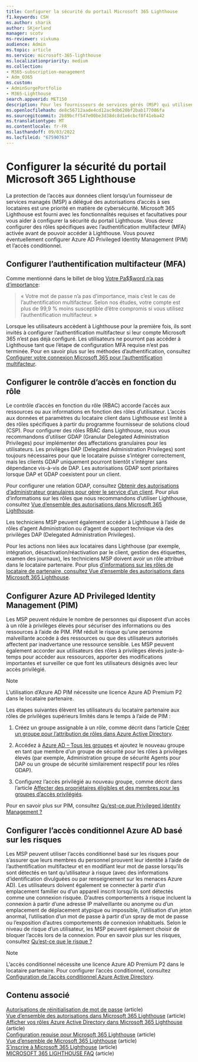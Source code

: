 ```yaml
---
title: Configurer la sécurité du portail Microsoft 365 Lighthouse
f1.keywords: CSH
ms.author: sharik
author: SKjerland
manager: scotv
ms-reviewer: vivkuma
audience: Admin
ms.topic: article
ms.service: microsoft-365-lighthouse
ms.localizationpriority: medium
ms.collection:
- M365-subscription-management
- Adm_O365
ms.custom:
- AdminSurgePortfolio
- M365-Lighthouse
search.appverid: MET150
description: Pour les fournisseurs de services gérés (MSP) qui utilisent Microsoft 365 Lighthouse, découvrez comment configurer la sécurité du portail.
ms.openlocfilehash: de8c56712aade4cd12ac9db620bf2bab177086fa
ms.sourcegitcommit: 2b89bcff547e00be3d38dc8d1e6cbcf8f41eba42
ms.translationtype: MT
ms.contentlocale: fr-FR
ms.lasthandoff: 09/03/2022
ms.locfileid: "67590763"
---
```

# <a name="configure-microsoft-365-lighthouse-portal-security"></a>Configurer la sécurité du portail Microsoft 365 Lighthouse

La protection de l’accès aux données client lorsqu’un fournisseur de services managés (MSP) a délégué des autorisations d’accès à ses locataires est une priorité en matière de cybersécurité. Microsoft 365 Lighthouse est fourni avec les fonctionnalités requises et facultatives pour vous aider à configurer la sécurité du portail Lighthouse. Vous devez configurer des rôles spécifiques avec l’authentification multifacteur (MFA) activée avant de pouvoir accéder à Lighthouse. Vous pouvez éventuellement configurer Azure AD Privileged Identity Management (PIM) et l’accès conditionnel.

## <a name="set-up-multifactor-authentication-mfa"></a>Configurer l’authentification multifacteur (MFA)

Comme mentionné dans le billet de blog [Votre Pa$$word n’a pas d’importance](https://techcommunity.microsoft.com/t5/azure-active-directory-identity/your-pa-word-doesn-t-matter/ba-p/731984):

> « Votre mot de passe n’a pas d’importance, mais c’est le cas de l’authentification multifacteur. Selon nos études, votre compte est plus de 99,9 % moins susceptible d’être compromis si vous utilisez l’authentification multifacteur. »

Lorsque les utilisateurs accèdent à Lighthouse pour la première fois, ils sont invités à configurer l’authentification multifacteur si leur compte Microsoft 365 n’est pas déjà configuré. Les utilisateurs ne pourront pas accéder à Lighthouse tant que l’étape de configuration MFA requise n’est pas terminée. Pour en savoir plus sur les méthodes d’authentification, consultez [Configurer votre connexion Microsoft 365 pour l’authentification multifacteur](https://support.microsoft.com/office/ace1d096-61e5-449b-a875-58eb3d74de14).

## <a name="set-up-role-based-access-control"></a>Configurer le contrôle d’accès en fonction du rôle

Le contrôle d’accès en fonction du rôle (RBAC) accorde l’accès aux ressources ou aux informations en fonction des rôles d’utilisateur. L’accès aux données et paramètres du locataire client dans Lighthouse est limité à des rôles spécifiques à partir du programme fournisseur de solutions cloud (CSP). Pour configurer des rôles RBAC dans Lighthouse, nous vous recommandons d’utiliser GDAP (Granular Delegated Administration Privileges) pour implémenter des affectations granulaires pour les utilisateurs. Les privilèges DAP (Delegated Administration Privileges) sont toujours nécessaires pour que le locataire puisse s’intégrer correctement, mais les clients GDAP uniquement pourront bientôt s’intégrer sans dépendance vis-à-vis de DAP. Les autorisations GDAP sont prioritaires lorsque DAP et GDAP coexistent pour un client.

Pour configurer une relation GDAP, consultez [Obtenir des autorisations d’administrateur granulaires pour gérer le service d’un client](/partner-center/gdap-obtain-admin-permissions-to-manage-customer). Pour plus d’informations sur les rôles que nous recommandons d’utiliser Lighthouse, consultez [Vue d’ensemble des autorisations dans Microsoft 365 Lighthouse](m365-lighthouse-overview-of-permissions.md).

Les techniciens MSP peuvent également accéder à Lighthouse à l’aide de rôles d’agent Administration ou d’agent de support technique via des privilèges DAP (Delegated Administration Privileges).

Pour les actions non liées aux locataires dans Lighthouse (par exemple, intégration, désactivation/réactivation par le client, gestion des étiquettes, examen des journaux), les techniciens MSP doivent avoir un rôle attribué dans le locataire partenaire. Pour plus [d’informations sur les rôles de locataire de partenaire, consultez Vue d’ensemble des autorisations dans Microsoft 365 Lighthouse](m365-lighthouse-overview-of-permissions.md).

## <a name="set-up-azure-ad-privileged-identity-management-pim"></a>Configurer Azure AD Privileged Identity Management (PIM)

Les MSP peuvent réduire le nombre de personnes qui disposent d’un accès à un rôle à privilèges élevés pour sécuriser des informations ou des ressources à l’aide de PIM. PIM réduit le risque qu’une personne malveillante accède à des ressources ou que des utilisateurs autorisés affectent par inadvertance une ressource sensible. Les MSP peuvent également accorder aux utilisateurs des rôles à privilèges élevés juste-à-temps pour accéder aux ressources, apporter des modifications importantes et surveiller ce que font les utilisateurs désignés avec leur accès privilégié.

> [!NOTE]
> L’utilisation d’Azure AD PIM nécessite une licence Azure AD Premium P2 dans le locataire partenaire.

Les étapes suivantes élèvent les utilisateurs du locataire partenaire aux rôles de privilèges supérieurs limités dans le temps à l’aide de PIM :

1. Créez un groupe assignable à un rôle, comme décrit dans l’article [Créer un groupe pour l’attribution de rôles dans Azure Active Directory](/azure/active-directory/roles/groups-create-eligible).

2. Accédez à [Azure AD – Tous les groupes](https://portal.azure.com/#blade/Microsoft_AAD_IAM/GroupsManagementMenuBlade/AllGroups) et ajoutez le nouveau groupe en tant que membre d’un groupe de sécurité pour les rôles à privilèges élevés (par exemple, Administration groupe de sécurité Agents pour DAP ou un groupe de sécurité similairement respectif pour les rôles GDAP).

3. Configurez l’accès privilégié au nouveau groupe, comme décrit dans l’article [Affecter des propriétaires éligibles et des membres pour les groupes d’accès privilégiés](/azure/active-directory/privileged-identity-management/groups-assign-member-owner).

Pour en savoir plus sur PIM, consultez [Qu’est-ce que Privileged Identity Management ?](/azure/active-directory/privileged-identity-management/pim-configure)

## <a name="set-up-risk-based-azure-ad-conditional-access"></a>Configurer l’accès conditionnel Azure AD basé sur les risques

Les MSP peuvent utiliser l’accès conditionnel basé sur les risques pour s’assurer que leurs membres du personnel prouvent leur identité à l’aide de l’authentification multifacteur et en modifiant leur mot de passe lorsqu’ils sont détectés en tant qu’utilisateur à risque (avec des informations d’identification divulguées ou par renseignement sur les menaces Azure AD). Les utilisateurs doivent également se connecter à partir d’un emplacement familier ou d’un appareil inscrit lorsqu’ils sont détectés comme une connexion risquée. D’autres comportements à risque incluent la connexion à partir d’une adresse IP malveillante ou anonyme ou d’un emplacement de déplacement atypique ou impossible, l’utilisation d’un jeton anormal, l’utilisation d’un mot de passe à partir d’un spray de mot de passe ou l’exposition d’autres comportements de connexion inhabituels. Selon le niveau de risque d’un utilisateur, les MSP peuvent également choisir de bloquer l’accès lors de la connexion. Pour en savoir plus sur les risques, consultez [Qu’est-ce que le risque ?](/azure/active-directory/identity-protection/concept-identity-protection-risks)

> [!NOTE]
> L’accès conditionnel nécessite une licence Azure AD Premium P2 dans le locataire partenaire. Pour configurer l’accès conditionnel, consultez [Configuration de l’accès conditionnel Azure Active Directory](/appcenter/general/configuring-aad-conditional-access).

## <a name="related-content"></a>Contenu associé

[Autorisations de réinitialisation de mot de passe](/azure/active-directory/roles/permissions-reference#password-reset-permissions) (article)\
[Vue d’ensemble des autorisations dans Microsoft 365 Lighthouse](m365-lighthouse-overview-of-permissions.md) (article)\
[Afficher vos rôles Azure Active Directory dans Microsoft 365 Lighthouse](m365-lighthouse-view-your-roles.md) (article)\
[Configuration requise pour Microsoft 365 Lighthouse](m365-lighthouse-requirements.md) (article)\
[Vue d’ensemble de Microsoft 365 Lighthouse](m365-lighthouse-overview.md) (article)\
[S’inscrire à Microsoft 365 Lighthouse](m365-lighthouse-sign-up.md) (article)\
[MICROSOFT 365 LIGHTHOUSE FAQ](m365-lighthouse-faq.yml) (article)